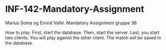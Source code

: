 # INF-142-Mandatory-Assignment
Marius Soma og Eivind Vatle. Mandatory Assignment gruppe 36

How to play:
First, start the database.
Then, start the server.
Last, you start two clients.
You will play against the other client.
The match will be saved in the database.
